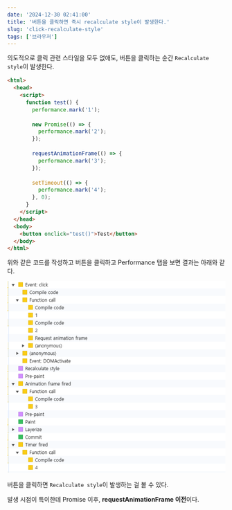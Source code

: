 ```yaml
---
date: '2024-12-30 02:41:00'
title: '버튼을 클릭하면 즉시 recalculate style이 발생한다.'
slug: 'click-recalculate-style'
tags: ['브라우저']
---
```


의도적으로 클릭 관련 스타일을 모두 없애도, 버튼을 클릭하는 순간 `Recalculate style`이 발생한다.

```html
<html>
  <head>
    <script>
      function test() {
        performance.mark('1');

        new Promise(() => {
          performance.mark('2');
        });

        requestAnimationFrame(() => {
          performance.mark('3');
        });

        setTimeout(() => {
          performance.mark('4');
        }, 0);
      }
    </script>
  </head>
  <body>
    <button onclick="test()">Test</button>
  </body>
</html>
```

위와 같은 코드를 작성하고 버튼을 클릭하고 Performance 탭을 보면 결과는 아래와 같다.

![performance](1.png)

버튼을 클릭하면 `Recalculate style`이 발생하는 걸 볼 수 있다.

발생 시점이 특이한데 Promise 이후, **requestAnimationFrame 이전**이다.
